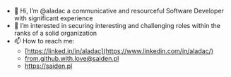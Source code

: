 - 👋 Hi, I’m @aladac a communicative and resourceful Software Developer with significant experience
- 👀 I’m interested in securing interesting and challenging roles within the ranks of a solid organization
- 📫 How to reach me: 
  - [https://linked.in/in/aladac](https://www.linkedin.com/in/aladac/) 
  - from.github.with.love@saiden.pl
  - https://saiden.pl
